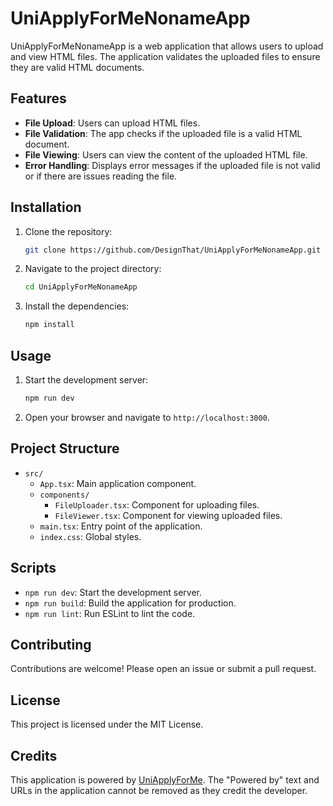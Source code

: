 # UniApplyForMeNonameApp

UniApplyForMeNonameApp is a web application that allows users to upload and view HTML files. The application validates the uploaded files to ensure they are valid HTML documents.

## Features

- **File Upload**: Users can upload HTML files.
- **File Validation**: The app checks if the uploaded file is a valid HTML document.
- **File Viewing**: Users can view the content of the uploaded HTML file.
- **Error Handling**: Displays error messages if the uploaded file is not valid or if there are issues reading the file.

## Installation

1. Clone the repository:
    ```sh
    git clone https://github.com/DesignThat/UniApplyForMeNonameApp.git
    ```
2. Navigate to the project directory:
    ```sh
    cd UniApplyForMeNonameApp
    ```
3. Install the dependencies:
    ```sh
    npm install
    ```

## Usage

1. Start the development server:
    ```sh
    npm run dev
    ```
2. Open your browser and navigate to `http://localhost:3000`.

## Project Structure

- `src/`
  - `App.tsx`: Main application component.
  - `components/`
    - `FileUploader.tsx`: Component for uploading files.
    - `FileViewer.tsx`: Component for viewing uploaded files.
  - `main.tsx`: Entry point of the application.
  - `index.css`: Global styles.

## Scripts

- `npm run dev`: Start the development server.
- `npm run build`: Build the application for production.
- `npm run lint`: Run ESLint to lint the code.

## Contributing

Contributions are welcome! Please open an issue or submit a pull request.

## License

This project is licensed under the MIT License.

## Credits

This application is powered by [UniApplyForMe](https://apply.org.za). The "Powered by" text and URLs in the application cannot be removed as they credit the developer.
